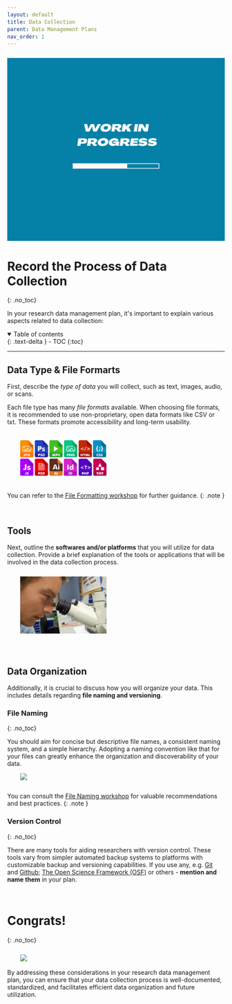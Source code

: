 ```yaml
---
layout: default
title: Data Collection
parent: Data Management Plans
nav_order: 1
---
```


<p style="margin-top:25px">
<img src="figures/work-in-progress.png" width="600"/>
</p>



# Record the Process of Data Collection
{: .no_toc}

In your research data management plan, it's important to explain various aspects related to data collection:

<details open markdown="block">
  <summary>
    Table of contents
  </summary>
  {: .text-delta }
 - TOC
{:toc}
</details>

---
## Data Type & File Formarts

First, describe the *type of data* you will collect, such as text, images, audio, or scans. 

Each file type has many *file formats* available. When choosing file formats, it is recommended to use non-proprietary, open data formats like CSV or txt. These formats promote accessibility and long-term usability. 

<p style="margin-top:25px;margin-left:30px;margin-bottom:25px">
<img src="figures/formats.png" width="200"/>
</p>

You can refer to the <a href="02_file_formats.md" target="_blank">File Formatting workshop</a> for further guidance.
{: .note }

<br>

## Tools

Next, outline the **softwares and/or platforms** that you will utilize for data collection. Provide a brief explanation of the tools or applications that will be involved in the data collection process.

<p style="margin-top:25px;margin-left:30px;margin-bottom:25px">
<img src="figures/microscope.jpg" width="200"/>
</p>

<br>


## Data Organization

Additionally, it is crucial to discuss how you will organize your data. This includes details regarding **file naming and versioning**. 

### File Naming
{: .no_toc}

You should aim for concise but descriptive file names, a consistent naming system, and a simple hierarchy. Adopting a naming convention like that for your files can greatly enhance the organization and discoverability of your data.

<p style="margin-left:30px;margin-bottom:25px">
<img src="figures/file_names.png" width="200"/>
</p>

You can consult the <a href="01_file_naming.md" target="_blank">File Naming workshop</a> for valuable recommendations and best practices.
{: .note }

### Version Control
{: .no_toc}

There are many tools for aiding researchers with version control. These tools vary from simpler automated backup systems to platforms with customizable backup and versioning capabilities. If you use any, e.g. <a href="https://git-scm.com/">Git</a> and <a href="https://github.com/">Github</a>; <a href="https://osf.openscience.ubc.ca/"> The Open Science Framework (OSF)</a> or others - **mention and name them** in your plan.

<br>

# Congrats!
{: .no_toc}

<p style="margin-top:25px">
<img src="figures/congrats.jpg" width="300" style="margin-left:30px"/>
</p>

By addressing these considerations in your research data management plan, you can ensure that your data collection process is well-documented, standardized, and facilitates efficient data organization and future utilization.